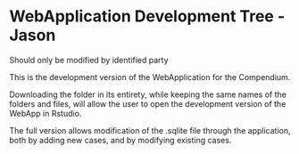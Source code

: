 # WebApplication Development Tree - Jason
Should only be modified by identified party

This is the development version of the WebApplication for the Compendium. 

Downloading the folder in its entirety, while keeping the same names of the folders and files, will allow the user to open the development version of the WebApp in Rstudio.

The full version allows modification of the .sqlite file through the application, both by adding new cases, and by modifying existing cases.
